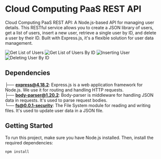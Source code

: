 # Cloud Computing PaaS REST API

Cloud Computing PaaS REST API: A Node.js-based API for managing user details. This RESTful service allows you to create a JSON library of users, get a list of users, insert a new user, retrieve a single user by ID, and delete a user by their ID. Built with Express.js, it's a flexible solution for user data management.

![Get List of Users](https://user-images.githubusercontent.com/78834746/275799979-4567208e-ded2-44bf-acb1-61d3f28dbd48.jpg)
![Get List of Users By ID](https://user-images.githubusercontent.com/78834746/275803401-290e14eb-a333-4de3-87a7-17cc09425d56.jpg)
![Inserting User](https://user-images.githubusercontent.com/78834746/275804014-1ef258c6-292f-470c-8a1c-67c7dd797de2.jpg)
![Deleting User By ID](https://user-images.githubusercontent.com/78834746/275804512-9fce920b-9a5f-4bdb-b4f9-e99c58badf66.jpg)

## Dependencies
├── **express@4.18.2**: Express.js is a web application framework for Node.js. We use it for routing and handling HTTP requests. <br>
├── **body-parser@1.20.2**: Body-parser is middleware for handling JSON data in requests. It's used to parse request bodies. <br>
└── **fs@0.0.1-security**: The File System module for reading and writing files. It's used to update user data in a JSON file.

## Getting Started

To run this project, make sure you have Node.js installed. Then, install the required dependencies:

```bash
npm install
